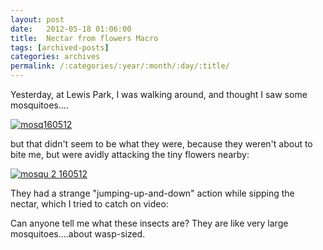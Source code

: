 ```yaml
---
layout: post
date:	2012-05-18 01:06:00
title:  Nectar from flowers Macro
tags: [archived-posts]
categories: archives
permalink: /:categories/:year/:month/:day/:title/
---
```

Yesterday, at Lewis Park, I was walking around, and thought I saw some mosquitoes....

<a href="http://s1264.photobucket.com/albums/jj483/mnypx/?action=view&amp;current=IMG_5009.jpg" target="_blank"><img src="http://i1264.photobucket.com/albums/jj483/mnypx/IMG_5009.jpg" border="0" alt="mosq160512"></a>

but that didn't seem to be what they were, because they weren't about to bite me, but were avidly attacking the tiny flowers nearby:


<a href="http://s1264.photobucket.com/albums/jj483/mnypx/?action=view&amp;current=IMG_5012.jpg" target="_blank"><img src="http://i1264.photobucket.com/albums/jj483/mnypx/IMG_5012.jpg" border="0" alt="mosqu 2 160512"></a>

They had a strange "jumping-up-and-down" action while sipping the nectar, which I tried to catch on video:

<lj-embed id="895"/>

Can anyone tell me what these insects are? They are like very large mosquitoes....about wasp-sized.

